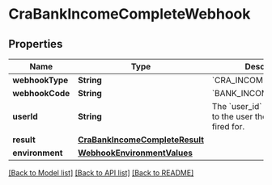 # CraBankIncomeCompleteWebhook

## Properties
Name | Type | Description | Notes
------------ | ------------- | ------------- | -------------
**webhookType** | **String** | &#x60;CRA_INCOME&#x60; | 
**webhookCode** | **String** | &#x60;BANK_INCOME_COMPLETE&#x60; | 
**userId** | **String** | The &#x60;user_id&#x60; corresponding to the user the webhook has fired for. | 
**result** | [**CraBankIncomeCompleteResult**](CraBankIncomeCompleteResult.md) |  | [optional] 
**environment** | [**WebhookEnvironmentValues**](WebhookEnvironmentValues.md) |  | 

[[Back to Model list]](../README.md#documentation-for-models) [[Back to API list]](../README.md#documentation-for-api-endpoints) [[Back to README]](../README.md)


